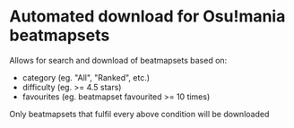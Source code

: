 # Automated download for Osu!mania beatmapsets

Allows for search and download of beatmapsets based on:
- category (eg. "All", "Ranked", etc.)
- difficulty (eg. >= 4.5 stars)
- favourites (eg. beatmapset favourited >= 10 times)

Only beatmapsets that fulfil every above condition will be downloaded